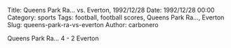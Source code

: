Title: Queens Park Ra… vs. Everton, 1992/12/28
Date: 1992/12/28 00:00
Category: sports
Tags: football, football scores, Queens Park Ra…, Everton
Slug: queens-park-ra-vs-everton
Author: carbonero


Queens Park Ra… 4 - 2 Everton
